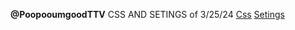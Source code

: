 **@PoopooumgoodTTV**
CSS AND SETINGS of 3/25/24
[Css](https://poopooumgoodttv.github.io/.css/)
[Setings]({"MOBILE___SETTING":{"ALL_OPACITY___SETTING":1,"AIM_WHEN_FIRE___SETTING":1,"JOYSTICK_X___SETTING":0,"JOYSTICK_Y___SETTING":0,"JOYSTICK_SCALE___SETTING":1,"JOYSTICK_OPACITY___SETTING":0.5,"FIRE_LEFT_X___SETTING":0,"FIRE_LEFT_Y___SETTING":0,"FIRE_LEFT_SCALE___SETTING":1,"FIRE_LEFT_OPACITY___SETTING":0.75,"FIRE_RIGHT_X___SETTING":0,"FIRE_RIGHT_Y___SETTING":0,"FIRE_RIGHT_SCALE___SETTING":1,"FIRE_RIGHT_OPACITY___SETTING":0.4,"AIM_X___SETTING":0,"AIM_Y___SETTING":0,"AIM_SCALE___SETTING":1,"AIM_OPACITY___SETTING":0.35,"RELOAD_X___SETTING":0,"RELOAD_Y___SETTING":0,"RELOAD_SCALE___SETTING":1,"RELOAD_OPACITY___SETTING":0.5,"JUMP_X___SETTING":0,"JUMP_Y___SETTING":0,"JUMP_SCALE___SETTING":1,"JUMP_OPACITY___SETTING":0.5,"SIT_X___SETTING":0,"SIT_Y___SETTING":0,"SIT_SCALE___SETTING":1,"SIT_OPACITY___SETTING":0.5,"DASH_X___SETTING":0,"DASH_Y___SETTING":0,"DASH_SCALE___SETTING":1,"DASH_OPACITY___SETTING":0.5,"MOUSE_AND_KEYBOARD___SETTING":0},"PRIVACY___SETTING":{"ANONYMOUS_MODE___SETTING":0},"GENERAL___SETTING":{"AUTOCLOSE_WINDOWS___SETTING":false},"CROSSHAIR___SETTING":{"DISPLAY_TYPE___SETTING":"static","STATIC_URL___SETTING":"https://64.media.tumblr.com/7c8aa35da74e949ee7ecb0683a1f4651/2419f703ae1a384a-2f/s75x75_c1/c2d10f7873a2e527235f0be85b5b906e59a2da41.webp"},"MATCHMAKING___SETTING":{"LOGGED_ONLY___SETTING":0,"MINUTES_LEFT___SETTING":1,"WARMUP_ONLY___SETTING":1},"MOUSE___SETTING":{"RAW_INPUT___SETTING":0,"SENSITIVITY___SETTING":50,"AIM_SENSITIVITY___SETTING":30,"FLICK_PROTECTION___SETTING":0,"FLICK_PROTECTION_X___SETTING":130,"FLICK_PROTECTION_Y___SETTING":110},"GRAPHICS___SETTING":{"MAIN_RESOLUTION___SETTING":1,"RENDER_SHADOWS___SETTING":0,"BRIGHTNESS___SETTING":"2","CONTRAST___SETTING":1,"AO_BRIGHTNESS___SETTING":1},"SOUND___SETTING":{"VOLUME_MAIN___SETTING":1,"VOLUME_AMBIENT___SETTING":1,"VOLUME_ACTION___SETTING":1,"VOLUME_ACHIEVEMENT___SETTING":1,"VOLUME_UI___SETTING":1},"EFFECTS___SETTING":{"RENDER_CASES___SETTING":1,"RENDER_BULLETS___SETTING":1,"RENDER_SMOKE___SETTING":1,"RENDER_DECALS___SETTING":1},"CAMERA___SETTING":{"MAIN_FOV___SETTING":"150","WEAPON_FOV___SETTING":"150","HIDE_ARMS___SETTING":"show","HIDE_ON_ADS___SETTING":0,"CROSSHAIR_ON_HIDE___SETTING":1},"KEYBINDINGS___SETTING":{"MOVE_FORWARD___SETTING":"KEY_W___KEY","MOVE_BACKWARD___SETTING":"KEY_S___KEY","MOVE_LEFT___SETTING":"KEY_A___KEY","MOVE_RIGHT___SETTING":"KEY_D___KEY","MOVE_FORWARD2___SETTING":"KEY_UP_ARROW___KEY","MOVE_BACKWARD2___SETTING":"KEY_DOWN_ARROW___KEY","MOVE_LEFT2___SETTING":"KEY_LEFT_ARROW___KEY","MOVE_RIGHT2___SETTING":"KEY_RIGHT_ARROW___KEY","MOVE_UP___SETTING":"KEY_SPACE___KEY","MOVE_DOWN___SETTING":"KEY_SHIFT___KEY","MOVE_DASH___SETTING":"KEY_E___KEY","RELOAD_WEAPON___SETTING":"KEY_R___KEY","AIM_WEAPON___SETTING":"KEY_X___KEY","SHOOT_WEAPON___SETTING":"KEY_F___KEY","INSPECT_WEAPON___SETTING":"KEY_W___KEY","FIRST_WEAPON___SETTING":"KEY_1___KEY","SECOND_WEAPON___SETTING":"KEY_2___KEY","THIRD_WEAPON___SETTING":"KEY_3___KEY","PREVIOUS_WEAPON___SETTING":"KEY_Q___KEY","TOGGLE_SCORES___SETTING":"KEY_TAB___KEY","TOGGLE_CHAT___SETTING":"KEY_ENTER___KEY","TOGGLE_INFO___SETTING":"KEY_I___KEY","RESET_STATE___SETTING":"KEY_R___KEY","CHECKPOINT___SETTING":"KEY_Q___KEY","SPECTATOR_FLY___SETTING":"KEY_F___KEY","SPECTATOR_FPS___SETTING":"KEY_G___KEY","SPECTATOR_TPS___SETTING":"KEY_H___KEY","SPECTATOR_NEXT___SETTING":"MOUSE_LEFT___KEY","SPECTATOR_PREVIOUS___SETTING":"MOUSE_RIGHT___KEY","SPECTATOR_WALLS___SETTING":"KEY_X___KEY","TOGGLE_MENU___SETTING":"KEY_P___KEY"},"ANIMATIONS___SETTING":{"PULL_POS_Y___SETTING":0.5,"PULL_POS_Y_SPEED___SETTING":1,"PULL_POS_Y_SPEED_REVERSE___SETTING":1,"PULL_POS_Z___SETTING":0.5,"PULL_POS_Z_SPEED___SETTING":1,"PULL_POS_Z_SPEED_REVERSE___SETTING":1},"PLAYERS___SETTING":{"HP_BAR___SETTING":1,"RENDER_COLOR___SETTING":"#ff0000","RENDER_TEXTURE___SETTING":0,"RENDER_WEAPON___SETTING":0,"PLAY_ANIMATIONS___SETTING":0},"SNIPER___SETTING":{"SCOPE_URL___SETTING":"https://64.media.tumblr.com/7c8aa35da74e949ee7ecb0683a1f4651/2419f703ae1a384a-2f/s75x75_c1/c2d10f7873a2e527235f0be85b5b906e59a2da41.webp"},"BLOCKS___SETTING":{"RENDER_TEXTURE___SETTING":1,"BAKE_AO___SETTING":1,"RENDER_COLOR___SETTING":"#ffffff","TEXTURE_URL___SETTING":"https://64.media.tumblr.com/7cb0ada70aff5a9a48cbe55fa0c85050/e33e55c2eda023c6-47/s400x600/e27c0c41f30db21dfe481c22b28a70b14b449040.webp","DANCING___SETTING":0,"RGB_EFFECT___SETTING":0,"RGB_EFFECT_SPEED___SETTING":0.5,"RGB_EFFECT_AMPLITUDE___SETTING":0.5,"RGB_EFFECT_BRIGHTNESS___SETTING":1,"RGB_EFFECT_RED___SETTING":1,"RGB_EFFECT_GREEN___SETTING":1,"RGB_EFFECT_BLUE___SETTING":1,"RGB_EFFECT_RED_OFFSET___SETTING":0,"RGB_EFFECT_GREEN_OFFSET___SETTING":2,"RGB_EFFECT_BLUE_OFFSET___SETTING":4},"SKYBOX___SETTING":{"RENDER_TEXTURE___SETTING":1,"RENDER_COLOR___SETTING":"#ffffff","TEXTURE_IMG1___SETTING":"https://64.media.tumblr.com/8c1eb2a0235551fdebee127c9d62d32e/5ab4c6357fb13db5-9a/s540x810/222c8f9e9af31dad57cb26d83c35df4105fdfc7c.webp","TEXTURE_IMG2___SETTING":"https://64.media.tumblr.com/8c1eb2a0235551fdebee127c9d62d32e/5ab4c6357fb13db5-9a/s540x810/222c8f9e9af31dad57cb26d83c35df4105fdfc7c.webp","TEXTURE_IMG3___SETTING":"https://64.media.tumblr.com/8c1eb2a0235551fdebee127c9d62d32e/5ab4c6357fb13db5-9a/s540x810/222c8f9e9af31dad57cb26d83c35df4105fdfc7c.webp","TEXTURE_IMG4___SETTING":"https://64.media.tumblr.com/8c1eb2a0235551fdebee127c9d62d32e/5ab4c6357fb13db5-9a/s540x810/222c8f9e9af31dad57cb26d83c35df4105fdfc7c.webp","TEXTURE_IMG5___SETTING":"https://64.media.tumblr.com/8c1eb2a0235551fdebee127c9d62d32e/5ab4c6357fb13db5-9a/s540x810/222c8f9e9af31dad57cb26d83c35df4105fdfc7c.webphttps://64.media.tumblr.com/8c1eb2a0235551fdebee127c9d62d32e/5ab4c6357fb13db5-9a/s540x810/222c8f9e9af31dad57cb26d83c35df4105fdfc7c.webp","TEXTURE_IMG6___SETTING":"https://64.media.tumblr.com/8c1eb2a0235551fdebee127c9d62d32e/5ab4c6357fb13db5-9a/s540x810/222c8f9e9af31dad57cb26d83c35df4105fdfc7c.webp"}})
